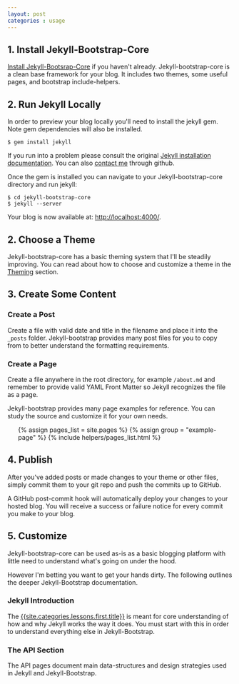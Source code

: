 ```yaml
---
layout: post
categories : usage
---
```



## 1. Install Jekyll-Bootstrap-Core

[Install Jekyll-Bootsrap-Core](/index.html#start-now) if you haven't already.
Jekyll-bootstrap-core is a clean base framework for your blog.
It includes two themes, some useful pages, and bootstrap include-helpers.

## 2. Run Jekyll Locally

In order to preview your blog locally you'll need to install the jekyll gem. Note gem dependencies will also be installed.

    $ gem install jekyll

If you run into a problem please consult the original [Jekyll installation documentation](https://github.com/mojombo/jekyll/wiki/Install).
You can also [contact me](http://github.com/plusjade) through github.

Once the gem is installed you can navigate to your Jekyll-bootstrap-core directory
and run jekyll:

    $ cd jekyll-bootstrap-core
    $ jekyll --server

Your blog is now available at: [http://localhost:4000/](http://localhost:4000/).


## 2. Choose a Theme

Jekyll-bootstrap-core has a basic theming system that I'll be steadily improving.
You can read about how to choose and customize a theme in the [Theming](/usage/jekyll-theming.html) section.

## 3. Create Some Content

### Create a Post

Create a file with valid date and title in the filename and place it into the `_posts` folder.
Jekyll-bootstrap provides many post files for you to copy from to better understand the formatting requirements.

### Create a Page

Create a file anywhere in the root directory, for example `/about.md` and remember to provide
valid YAML Front Matter so Jekyll recognizes the file as a page.

Jekyll-bootstrap provides many page examples for reference. 
You can study the source and customize it for your own needs.

<ul>
{% assign pages_list = site.pages %}
{% assign group = "example-page" %}
{% include helpers/pages_list.html %}
</ul>


## 4. Publish

After you've added posts or made changes to your theme or other files, simply commit them to your git repo and push the commits up to GitHub.

A GitHub post-commit hook will automatically deploy your changes to your hosted blog. You will receive a success or failure notice for every commit you make to your blog.

## 5. Customize

Jekyll-bootstrap-core can be used as-is as a basic blogging platform with little need
to understand what's going on under the hood.

However I'm betting you want to get your hands dirty. 
The following outlines the deeper Jekyll-Bootstrap documentation.

### Jekyll Introduction

The [{{site.categories.lessons.first.title}}]({{site.lessons.usage.first.url}})  is meant for core understanding of how and why Jekyll works the way it does.
You must start with this in order to understand everything else in Jekyll-Bootstrap.

### The API Section 

The API pages document main data-structures and design strategies used in Jekyll and Jekyll-Bootstrap.



